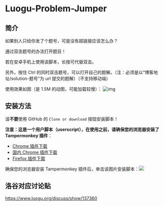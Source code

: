# Luogu-Problem-Jumper

## 简介
如果别人只给你发了个题号，可是没有超链接应该怎么办？

通过双击题号的办法打开题目！

若在安卓手机上使用该脚本，长按可代替双击。

另外，按住 Ctrl 的同时双击题号，可以打开自己的题解。（注：必须是以“博客地址/solution-题号”为 url 提交的题解）（不支持移动端）

使用效果如图（是 1.5M 的动图，可能加载较慢）：
![img](https://s2.ax1x.com/2019/08/18/mlmBWQ.gif)

## 安装方法

请**不要**使用 GitHub 的 `Clone or download` 按钮安装脚本！

**注意：这是一个用户脚本（userscript），在使用之前，请确保您的浏览器安装了 Tampermonkey 插件**：

- [Chrome 插件下载](https://chrome.google.com/webstore/detail/tampermonkey/dhdgffkkebhmkfjojejmpbldmpobfkfo)
- [国内 Chrome 插件下载](https://www.chromefor.com/tampermonkey-beta_v4-9-5960/)
- [Firefox 插件下载](https://addons.mozilla.org/zh-CN/firefox/addon/tampermonkey/)

确保您的浏览器安装 Tampermonkey 插件后，单击该图片安装脚本：[![](https://s2.ax1x.com/2019/02/10/kaCnRU.png)](https://greasyfork.org/zh-CN/scripts/388947-luogu-problem-jumper)

## 洛谷对应讨论贴

https://www.luogu.org/discuss/show/137360
